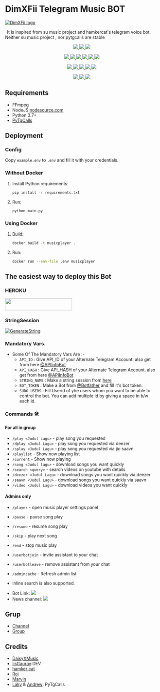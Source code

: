 # DimXFii Telegram Music BOT
[![DimXFii logo](https://1.bp.blogspot.com/-RKrVacMX7X4/YLERnbo6UJI/AAAAAAAAAlQ/mJBsgHVjCVA9_OprVXYnvWojltxdfwg_ACLcBGAsYHQ/s320/1622217061-picsay.png)](https://t.me/W2HSupport)


-It is inspired from su music project and hamkercat's telegram voice bot.
Neither su music project , nor pytgcalls are stable


<p align="center">
<a href="https://app.codacy.com/gh/Boncel-Cell/DimsMusic?utm_source=github.com&utm_medium=referral&utm_content=Boncel-Cell/DimsMusic&utm_campaign=Badge_Grade_Settings" alt="Codacy Badge">
<img src="https://api.codacy.com/project/badge/Grade/6141417ceaf84545bab6bd671503df51" /> </a>
<a href="https://github.com/Boncel-Cell/DimsMusic" alt="Libraries.io dependency status for GitHub repo"> <img src="https://img.shields.io/librariesio/github/Boncel-Cell/DimsMusic" /> </a>
<a href="https://github.com/Boncel-Cell/DimsMusic" alt="HitCount"> <img src="http://hits.dwyl.com/Boncel-Cell/DimsMusic.svg" /> </a>
</p>
<p align="center">
<a href="https://github.com/Boncel-Cell/DimsMusic" alt="GitHub closed issues"> <img src="https://img.shields.io/github/issues-closed-raw/Boncel-Cell/DimsMusic?style=flat&logo=github&color=success" /> </a>
<a href="https://github.com/Boncel-Cell/DimsMusic" alt="GitHub commit activity"> <img src="https://img.shields.io/github/commit-activity/m/Boncel-Cell/DimsMusic" /> </a>
<a href="https://github.com/Boncel-Cell/DimsMusic/graphs/contributors" alt="GitHub contributors"> <img src="https://img.shields.io/github/contributors/Boncel-Cell/DimsMusic?style=flat&logo=github" /> </a>
<a href="https://github.com/Boncel-Cell/DimsMusic/network/members" alt="GitHub forks"> <img src="https://img.shields.io/github/forks/Boncel-Cell/DimsMusic?label=Forks&logo=github" /> </a>
<a href="https://github.com/Boncel-Cell/DimsMusic" alt="GitHub closed pull requests"> <img src="https://img.shields.io/github/issues-pr-closed-raw/Boncel-Cell/DimsMusic?color=success" /> </a>
<a href="https://github.com/Boncel-Cell/DimsMusic" alt="GitHub issues"> <img src="https://img.shields.io/github/issues-raw/Boncel-Cell/DimsMusic?style=flat&logo=github&color=yellow" /> </a>
</p>
<p align="center">
<a href="https://github.com/Boncel-Cell/DimsMusic" alt="GitHub release (latest by date including pre-releases)"> <img src="https://img.shields.io/github/v/release/Boncel-Cell/DimsMusic?include_prereleases?style=flat&logo=github" /> </a>
<a href="https://www.python.org/" alt="made-with-python"> <img src="https://img.shields.io/badge/Made%20with-Python-1f425f.svg?style=flat&logo=python&color=blue" /> </a>
<a href="https://github.com/Boncel-Cell/DimsMusic" alt="Docker!"> <img src="https://aleen42.github.io/badges/src/docker.svg" /> </a>
<a href="https://github.com/Boncel-Cell/DimsMusic" alt="GitHub repo size"> <img src="https://img.shields.io/github/repo-size/Boncel-Cell/DimsMusic" /> </a>
<a href="https://github.com/Boncel-Cell/DimsMusic/blob/master/LICENSE" alt="GPLv3 license"> <img src="https://img.shields.io/badge/License-GPLv3-blue.svg" /> </a>
</p>
<p align="center">
<a href="https://github.com/Boncel-Cell/DimsMusic" alt="Telegram!"> <img src="https://aleen42.github.io/badges/src/telegram.svg" /> </a>
<a href="https://github.com/Boncel-Cell/DimsMusic/graphs/commit-activity" alt="Maintenance"> <img src="https://img.shields.io/badge/Maintained%3F-yes-green.svg" /> </a>
<a href="https://makeapullrequest.com" alt="PRs Welcome"> <img src="https://img.shields.io/badge/PRs-welcome-brightgreen.svg?style=flat-square" /> </a>
</p>


## Requirements

- FFmpeg
- NodeJS [nodesource.com](https://nodesource.com/)
- Python 3.7+
- [PyTgCalls](https://github.com/pytgcalls/pytgcalls)

## Deployment

### Config

Copy `example.env` to `.env` and fill it with your credentials.

### Without Docker

1. Install Python requirements:
   ```bash
   pip install -r requirements.txt
   ```
2. Run:
   ```bash
   python main.py
   ```

### Using Docker

1. Build:
   ```bash
   docker build -t musicplayer .
   ```
2. Run:
   ```bash
   docker run --env-file .env musicplayer
   ```

## The easiest way to deploy this Bot
### HEROKU
<a href="https://heroku.com/deploy?template=https://github.com/Boncel-Cell/DimsMusic"> <img src="https://img.shields.io/badge/Deploy%20To%20Heroku-red?style=for-the-badge&logo=heroku" width="220" height="38.45"/></a></p>

### StringSession

[![GenerateString](https://img.shields.io/badge/repl.it-generateString-yellowgreen)](https://replit.com/@GalaxyOp/W2HMusicBot#main.py) 


### Mandatory Vars.

- Some Of The Mandatory Vars Are :-
   - `API_ID` :  Give API_ID of your Alternate Telegram Account. also get from here [@APIInfoBot](https://t.me/APIinfoBot)
   - `API_HASH` :  Give API_HASH of your Alternate Telegram Account. also get from here [@APIInfoBot](https://t.me/APIinfoBot)
   - `STRING_NAME` :  Make a string session from [here](https://replit.com/@QueenArzoo/VCPlayBot)
   - `BOT_TOKEN` :  Make a Bot from [@Botfather](https://t.me/botfather) and fill it's bot token.
   - `SUDO_USERS` :  Fill Userid of yhe users whom you want to be able to control the bot. You can add multiple id by giving a space in b/w each id.


### Commands 🛠
#### For all in group
- `/play <Judul Lagu>` - play song you requested
- `/dplay <Judul Lagu>` - play song you requested via deezer
- `/splay <Judul Lagu>` - play song you requested via jio saavn
- `/playlist` - Show now playing list
- `/current` - Show now playing
- `/song <Judul lagu>` - download songs you want quickly
- `/search <query>` - search videos on youtube with details
- `/deezer <Judul Lagu>` - download songs you want quickly via deezer
- `/saavn <Judul Lagu>` - download songs you want quickly via saavn
- `/video <Judul Lagu>` - download videos you want quickly


#### Admins only
- `/player` - open music player settings panel
- `/pause` - pause song play
- `/resume` - resume song play
- `/skip` - play next song
- `/end` - stop music play
- `/userbotjoin` - invite assistant to your chat
- `/userbotleave` - remove assistant from your chat
- `/admincache` - Refresh admin list

- Inline search is also supported.

* Bot Link:  <a href="https://t.me/DimsMusicBot" alt="DimsMusic"> <img src="https://img.shields.io/badge/%F0%9F%A4%96%20-DimsMusic-blue" /> </a>
* News channel: <a  href="https://t.me/Golden_quotes_indonesia" alt="DimsMusic Updates"> <img  src="https://img.shields.io/badge/%F0%9F%92%A1-DimsMusic%20Updates-9cf" /> </a>

## Grup
- [Channel](https://t.me/golden_quotes_indonesia)
- [Group](https://t.me/cari_doi_indonesia)

## Credits
- [DaisyXMusic](https://github.com/TeamDaisyX/DaisyXMusic)
- [IisGaurav](https://github.com/IisGaurav):DEV
- [hamker cat](https://github.com/thehamkercat/Telegram_VC_Bot)
- [Roj](https://github.com/rojserbest)
- [Marvin](https://github.com/BlackStoneReborn)
- [Laky](https://github.com/Laky-64) & [Andrew](https://github.com/AndrewLaneX): PyTgCalls

